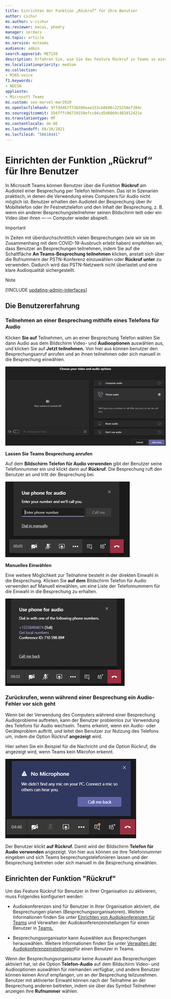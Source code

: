 ```yaml
---
title: Einrichten der Funktion „Rückruf“ für Ihre Benutzer
author: cichur
ms.author: v-cichur
ms.reviewer: macai, phedry
manager: serdars
ms.topic: article
ms.service: msteams
audience: admin
search.appverid: MET150
description: Erfahren Sie, wie Sie das Feature Rückruf in Teams so einrichten, dass Benutzer am Audioteil per Telefon teilnehmen können, wenn ihr Computer für Audio nicht möglich ist.
ms.localizationpriority: medium
ms.collection:
- M365-voice
f1.keywords:
- NOCSH
appliesto:
- Microsoft Teams
ms.custom: seo-marvel-mar2020
ms.openlocfilehash: 9ffdd467f73b590aae153cb8606c225258ef384c
ms.sourcegitcommit: 556fffc96729150efcc04cd5d6069c402012421e
ms.translationtype: MT
ms.contentlocale: de-DE
ms.lasthandoff: 08/26/2021
ms.locfileid: "58618441"
---
```

# <a name="set-up-the-call-me-feature-for-your-users"></a>Einrichten der Funktion „Rückruf“ für Ihre Benutzer

In Microsoft Teams können Benutzer über die Funktion **Rückruf** am Audioteil einer Besprechung per Telefon teilnehmen. Das ist in Szenarien praktisch, in denen die Verwendung eines Computers für Audio nicht möglich ist. Benutzer erhalten den Audioteil der Besprechung über ihr Mobiltelefon oder ihr Festnetztelefon und den Inhalt der Besprechung, z. B. wenn ein anderer Besprechungsteilnehmer seinen Bildschirm teilt oder ein Video über ihren &mdash; &mdash; Computer wieder abspielt.

> [!IMPORTANT]
> 
> In Zeiten mit überdurchschnittlich vielen Besprechungen (wie wir sie im Zusammenhang mit dem COVID-19-Ausbruch erlebt haben) empfehlen wir, dass Benutzer an Besprechungen teilnehmen, indem Sie auf die Schaltfläche <strong>An Teams-Besprechung teilnehmen</strong> klicken, anstatt sich über die Rufnummern der PSTN-Konferenz einzuwählen oder <strong>Rückruf unter</strong> zu verwenden. Dadurch wird das PSTN-Netzwerk nicht überlastet und eine klare Audioqualität sichergestellt.

> [!NOTE]
> [!INCLUDE [updating-admin-interfaces](includes/updating-admin-interfaces.md)]

## <a name="the-user-experience"></a>Die Benutzererfahrung

### <a name="join-a-meeting-by-using-phone-for-audio"></a>Teilnehmen an einer Besprechung mithilfe eines Telefons für Audio

Klicken **Sie auf** Teilnehmen,  um an einer Besprechung Telefon wählen Sie dann Audio aus dem Bildschirm Video- und **Audiooptionen** auswählen aus, und klicken Sie auf **Jetzt teilnehmen.** Von hier aus können benutzer den Besprechungsanruf anrufen und an ihnen teilnehmen oder sich manuell in die Besprechung einwählen.

![Screenshot der Option "Telefon Audio"](media/set-up-the-call-me-feature-for-your-users-phone-audio.png)

**Lassen Sie Teams Besprechung anrufen**

Auf dem **Bildschirm Telefon für Audio verwenden** gibt der Benutzer seine Telefonnummer ein und klickt dann auf **Rückruf**. Die Besprechung ruft den Benutzer an und tritt der Besprechung bei.

![Screenshot der Option "Rückruf" auf dem Audiobildschirm "Telefon für Audio verwenden"](media/set-up-the-call-me-feature-for-your-users-call-me.png)

**Manuelles Einwählen**

Eine weitere Möglichkeit zur Teilnahme besteht in der direkten Einwahl in die Besprechung. Klicken Sie **auf dem** Bildschirm  Telefon für Audio verwenden auf Manuell einwählen, um eine Liste der Telefonnummern für die Einwahl in die Besprechung zu erhalten.

![Screenshot der Option "Manuell einwählen"](media/set-up-the-call-me-feature-for-your-users-dial-in.png)

### <a name="get-a-call-back-when-something-goes-wrong-with-audio-during-a-meeting"></a>Zurückrufen, wenn während einer Besprechung ein Audio-Fehler vor sich geht

Wenn bei der Verwendung des Computers während einer Besprechung Audioprobleme auftreten, kann der Benutzer problemlos zur Verwendung des Telefons für Audio wechseln. Teams erkennt, wenn ein Audio- oder Geräteproblem auftritt, und leitet den Benutzer zur Nutzung des Telefons um, indem die Option Rückruf **angezeigt** wird.

Hier sehen Sie ein Beispiel  für die Nachricht und die Option Rückruf, die angezeigt wird, wenn Teams kein Mikrofon erkennt.

![Screenshot der Option "Rückruf"](media/set-up-the-call-me-feature-for-your-users-no-mic.PNG)

Der Benutzer klickt **auf Rückruf.** Damit wird der Bildschirm **Telefon für Audio verwenden** angezeigt. Von hier aus können sie ihre Telefonnummer eingeben und sich Teams besprechungstelefonieren lassen und der Besprechung beitreten oder sich manuell in die Besprechung einwählen.

## <a name="set-up-the-call-me-feature"></a>Einrichten der Funktion "Rückruf"

Um das Feature Rückruf für Benutzer in Ihrer Organisation zu aktivieren, muss Folgendes konfiguriert werden:

- Audiokonferenzen sind für Benutzer in Ihrer Organisation aktiviert, die Besprechungen planen (Besprechungsorganisatoren). Weitere Informationen finden Sie unter [Einrichten von Audiokonferenzen für Teams](set-up-audio-conferencing-in-teams.md) und Verwalten der Audiokonferenzeinstellungen für einen Benutzer in [Teams.](manage-the-audio-conferencing-settings-for-a-user-in-teams.md)

- Besprechungsorganisator kann Auswählen aus Besprechungen herauswählen. Weitere Informationen finden Sie unter [Verwalten der Audiokonferenzeinstellungen](manage-the-audio-conferencing-settings-for-a-user-in-teams.md)für einen Benutzer in Teams.

Wenn der Besprechungsorganisator keine Auswahl aus Besprechungen aktiviert hat, ist  die Option **Telefon-Audio** auf dem Bildschirm Video- und Audiooptionen auswählen für niemanden verfügbar, und andere Benutzer können keinen Anruf empfangen, um an der Besprechung teilzunehmen. Benutzer mit aktivierter Einwahl können nach der Teilnahme an der Besprechung anderen beitreten, indem sie über das Symbol Teilnehmer anzeigen ihre **Rufnummer** wählen.
